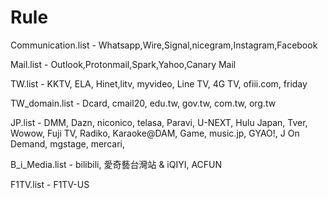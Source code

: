 # Rule

Communication.list - Whatsapp,Wire,Signal,nicegram,Instagram,Facebook

Mail.list - Outlook,Protonmail,Spark,Yahoo,Canary Mail

TW.list - KKTV, ELA, Hinet,litv, myvideo, Line TV, 4G TV, ofiii.com, friday

TW_domain.list - Dcard, cmail20, edu.tw, gov.tw, com.tw, org.tw

JP.list - DMM, Dazn, niconico, telasa, Paravi, U-NEXT, Hulu Japan, Tver, Wowow, Fuji TV, Radiko, Karaoke@DAM, Game, music.jp, GYAO!, J
On Demand, mgstage, mercari, 

B_i_Media.list - bilibili, 愛奇藝台灣站 & iQIYI, ACFUN

F1TV.list - F1TV-US















